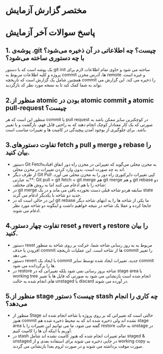 
# مختصر گزارش آزمایش


# پاسخ سوالات آخر آزمایش 

## 1. پوشه‌ی .git چیست؟ چه اطلاعاتی در آن ذخیره می‌شود؟ با چه دستوری ساخته می‌شود؟
یک پوشه است که با دستور git init ساخته می شود و حاوی تمام اطلاعات لازم برای پروژه و کلیه اطلاعات مربوط به commit ها، آدرس مخزن remote و غیره است. همچنین شامل یک گزارش است که تاریخچه commit را ذخیره می کند. این گزارش می تواند به شما کمک کند تا به نسخه مورد نظر کد بازگردید.

## 2.منظور از atomic بودن در atomic commit و atomic pull-request چیست؟
منظور این است که هر commit یا pull request در کوچکترین سایز ممکن باشد به صورتی که یک کار معنادار کوچک انجام دهند که به راحتی قابل فهم، بازگشت و یا تغییر باشد. برای جلوگیری از بوجود آمدن پیچیدگی در کامیت ها و تغییرات مناسب است.

## 3.تفاوت دستورهای fetch و pull و merge و rebase را بیان کنید.
* دستور Git Fetchبه مخزن محلی می‌گوید که تغییراتی در مخزن راه دور اتفاق افتاده اند به چه صورت است، بدون وارد کردن تغییرات در مخزن محلی.
* از طرف دیگر Git Pull کپی تغییرات دایرکتوری راه دور را به مخزن محلی می آورد.
**به عبارتی: Git pull = git fetch + git merge
هم git merge  و هم git rebase دو شاخه را با هم ادغام می کنند اما به روش های مختلف:
* در git merge سابقه هردو شاخه قبلی دست نخورده باقی می ماند و در یک state جدید دو شاخه با یکدیگر ادغام می گرند. 
* این در حالی است که در git rebase ما یکی از شاخه ها را به انتهای شاخه دیگر جابجا کرده و عملا یک شاخه در نتیجه خواهیم داشت و اینگونه دو شاخه مورد نظر ادغام می شوند.

## 4.تفاوت چهار دستور reset و revert و restore را بیان کنید.
- دستور reset مربوط به به روز رسانی شاخه شما، حرکت  بر روی شاخه به منظور افزودن یا حذف commit ها از شاخه است. این عملیات تاریخچه commit را تغییر می دهد.
- دستور revert با ایجاد یک commit جدید، تغییرات ایجاد شده توسط سایر commit ها را برگردانده می شود.
- در restore شاخه بروز رسانی نمی شود بلکه تغییراتی که در stage area یا working tree انجام شده است بازنشانی می شود به صورتی که فایل ها یا تغییر های انجام شده به حالت unstaged یا discard در آورده می شوند.

## 5.منظور از stage چیست؟ دستور stash چه کاری را انجام می‌دهد؟
- منظور از Stage حالتی است که تغییراتی که بر روی پروژه یا شاخه انجام شده اند هنوز commit نشده اند ولی ذخیره شده اند که به محیط ذخیره شده هم stage area گفته می شود، ما می توانیم این تغییرات را با restore به حالت unstage در آوریم یا اینکه آن ها را کامیت کنیم.
- در stash تمام تغییرات انجام شده که هنوز کامیت نشده اند شامل staged & unstaged در جایی ذخیره می شوند برای استفاده بعدی و از working copy به صورت موقت برداشته می شوند و در صورت لزوم بعدا بازنشانی می گردند.

